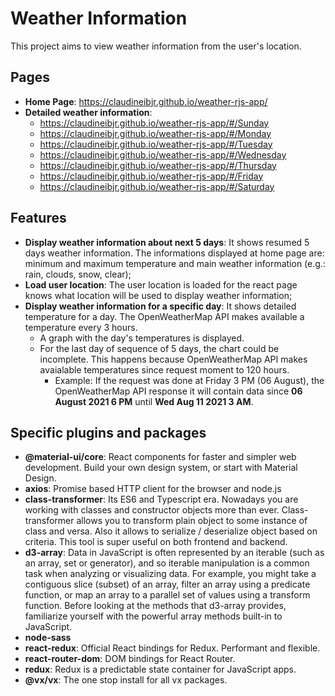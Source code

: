 # Weather Information

This project aims to view weather information from the user's location.

## Pages
- **Home Page**: https://claudineibjr.github.io/weather-rjs-app/
- **Detailed weather information**:
	- https://claudineibjr.github.io/weather-rjs-app/#/Sunday
	- https://claudineibjr.github.io/weather-rjs-app/#/Monday
	- https://claudineibjr.github.io/weather-rjs-app/#/Tuesday
	- https://claudineibjr.github.io/weather-rjs-app/#/Wednesday
	- https://claudineibjr.github.io/weather-rjs-app/#/Thursday
	- https://claudineibjr.github.io/weather-rjs-app/#/Friday
	- https://claudineibjr.github.io/weather-rjs-app/#/Saturday

## Features
- **Display weather information about next 5 days**: It shows resumed 5 days weather information. The informations displayed at home page are: minimum and maximum temperature and main weather information (e.g.: rain, clouds, snow, clear);
- **Load user location**: The user location is loaded for the react page knows what location will be used to display weather information;
- **Display weather information for a specific day**: It shows detailed temperature for a day. The OpenWeatherMap API makes available a temperature every 3 hours.
	- A graph with the day's temperatures is displayed.
	- For the last day of sequence of 5 days, the chart could be incomplete. This happens because OpenWeatherMap API makes avaialable temperatures since request moment to 120 hours.
		- Example: If the request was done at Friday 3 PM (06 August), the OpenWeatherMap API response it will contain data since **06 August 2021 6 PM** until **Wed Aug 11 2021 3 AM**.

## Specific plugins and packages
* **@material-ui/core**: React components for faster and simpler web development. Build your own design system, or start with Material Design.
* **axios**: Promise based HTTP client for the browser and node.js
* **class-transformer**: Its ES6 and Typescript era. Nowadays you are working with classes and constructor objects more than ever. Class-transformer allows you to transform plain object to some instance of class and versa. Also it allows to serialize / deserialize object based on criteria. This tool is super useful on both frontend and backend.
* **d3-array**: Data in JavaScript is often represented by an iterable (such as an array, set or generator), and so iterable manipulation is a common task when analyzing or visualizing data. For example, you might take a contiguous slice (subset) of an array, filter an array using a predicate function, or map an array to a parallel set of values using a transform function. Before looking at the methods that d3-array provides, familiarize yourself with the powerful array methods built-in to JavaScript.
* **node-sass**
* **react-redux**: Official React bindings for Redux. Performant and flexible.
* **react-router-dom**: DOM bindings for React Router.
* **redux**: Redux is a predictable state container for JavaScript apps.
* **@vx/vx**: The one stop install for all vx packages.